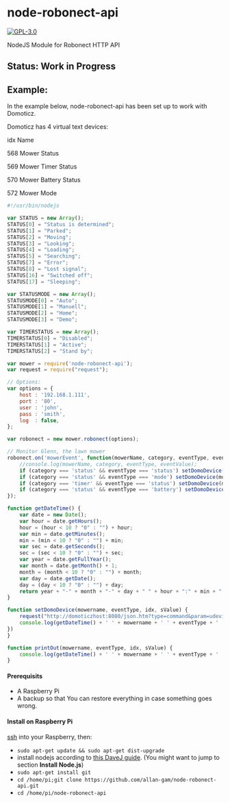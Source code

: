 # node-robonect-api
[![GPL-3.0](https://img.shields.io/badge/license-GPL-blue.svg)]()

NodeJS Module for Robonect HTTP API 

## Status: Work in Progress

## Example:

In the example below, node-robonect-api has been set up to work with Domoticz.

Domoticz has 4 virtual text devices:

idx	Name

568	Mower Status

569	Mower Timer Status

570	Mower Battery Status

572	Mower Mode

```javascript
#!/usr/bin/nodejs

var STATUS = new Array();
STATUS[0] = "Status is determined";
STATUS[1] = "Parked";
STATUS[2] = "Moving";
STATUS[3] = "Looking";
STATUS[4] = "Loading";
STATUS[5] = "Searching";
STATUS[7] = "Error";
STATUS[8] = "Lost signal";
STATUS[16] = "Switched off";
STATUS[17] = "Sleeping";

var STATUSMODE = new Array();
STATUSMODE[0] = "Auto";
STATUSMODE[1] = "Manuell";
STATUSMODE[2] = "Home";
STATUSMODE[3] = "Demo";

var TIMERSTATUS = new Array();
TIMERSTATUS[0] = "Disabled";
TIMERSTATUS[1] = "Active";
TIMERSTATUS[2] = "Stand by";

var mower = require('node-robonect-api');
var request = require("request");

// Options:
var options = {
	host : '192.168.1.111',
	port : '80',
	user : 'john',
	pass : 'smith',
	log  : false,
};

var robonect = new mower.robonect(options);

// Monitor Glenn, the lawn mower
robonect.on('mowerEvent', function(mowerName, category, eventType, eventValue) {
	//console.log(mowerName, category, eventType, eventValue);
	if (category === 'status' && eventType === 'status') setDomoDevice(mowerName, eventType, 568, STATUS[eventValue])
	if (category === 'status' && eventType === 'mode') setDomoDevice(mowerName, eventType, 572, STATUSMODE[eventValue])
	if (category === 'timer' && eventType === 'status') setDomoDevice(mowerName, eventType, 569, TIMERSTATUS[eventValue])
	if (category === 'status' && eventType === 'battery') setDomoDevice(mowerName, eventType, 570, eventValue)
});

function getDateTime() {
	var date = new Date();
	var hour = date.getHours();
	hour = (hour < 10 ? "0" : "") + hour;
	var min = date.getMinutes();
	min = (min < 10 ? "0" : "") + min;
	var sec = date.getSeconds();
	sec = (sec < 10 ? "0" : "") + sec;
	var year = date.getFullYear();
	var month = date.getMonth() + 1;
	month = (month < 10 ? "0" : "") + month;
	var day = date.getDate();
	day = (day < 10 ? "0" : "") + day;
	return year + "-" + month + "-" + day + " " + hour + ":" + min + ":" + sec;
}

function setDomoDevice(mowername, eventType, idx, sValue) {
	request("http://domoticzhost:8080/json.htm?type=command&param=udevice&nvalue=0&idx=" + idx + "&svalue=" + sValue, function(error, response, body) {
	console.log(getDateTime() + ' ' + mowername + ' ' + eventType + ' ' + idx + ' ' + sValue);
})
}

function printOut(mowername, eventType, idx, sValue) {
	console.log(getDateTime() + ' ' + mowername + ' ' + eventType + ' ' + idx + ' ' + sValue);
}

```

#### Prerequisits
* A Raspberry Pi 
* A backup so that You can restore everything in case something goes wrong.

#### Install on Raspberry Pi 

[ssh](https://www.raspberrypi.org/documentation/remote-access/ssh/) into your Raspberry, then:
* `sudo apt-get update && sudo apt-get dist-upgrade`
* install nodejs according to [this DaveJ guide](http://thisdavej.com/beginners-guide-to-installing-node-js-on-a-raspberry-pi/). (You might want to jump to section **Install Node.js**)
* `sudo apt-get install git`
* `cd /home/pi;git clone https://github.com/allan-gam/node-robonect-api.git`
* `cd /home/pi/node-robonect-api`
